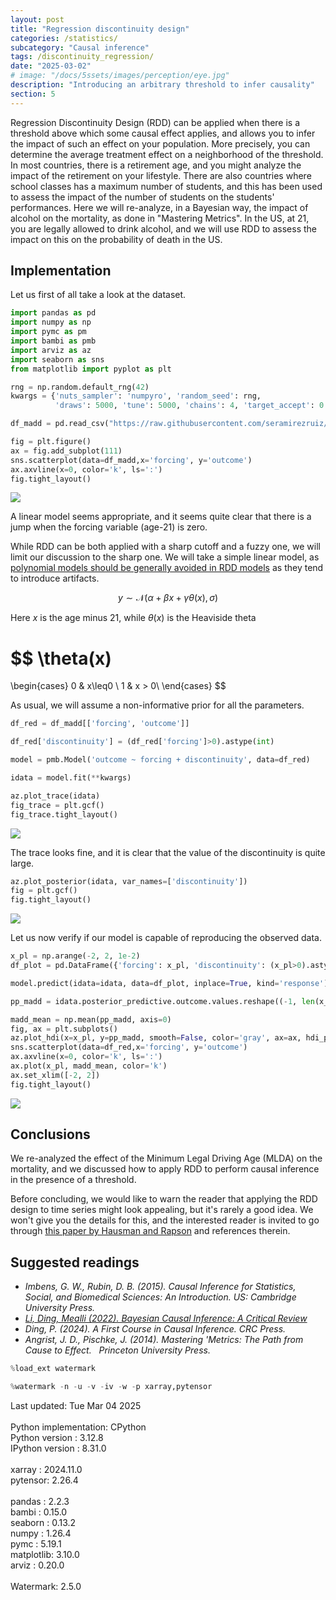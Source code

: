 ```yaml
---
layout: post
title: "Regression discontinuity design"
categories: /statistics/
subcategory: "Causal inference"
tags: /discontinuity_regression/
date: "2025-03-02"
# image: "/docs/5ssets/images/perception/eye.jpg"
description: "Introducing an arbitrary threshold to infer causality"
section: 5
---
```


Regression Discontinuity Design (RDD) can be applied when there is a threshold
above which some causal effect applies, and allows you to infer the impact of such an effect
on your population.
More precisely, you can determine the average treatment effect
on a neighborhood of the threshold.
In most countries, there is a retirement age, and you might analyze the impact of the
retirement on your lifestyle.
There are also countries where school classes has a maximum number of students,
and this has been used to assess the impact of the number of students on the students' performances.
Here we will re-analyze, in a Bayesian way, the impact of alcohol on the mortality, as done in "Mastering Metrics".
In the US, at 21, you are legally allowed to drink alcohol,
and we will use RDD to assess the impact on this on the probability of death in the US.

## Implementation

Let us first of all take a look at the dataset.

```python
import pandas as pd
import numpy as np
import pymc as pm
import bambi as pmb
import arviz as az
import seaborn as sns
from matplotlib import pyplot as plt

rng = np.random.default_rng(42)
kwargs = {'nuts_sampler': 'numpyro', 'random_seed': rng,
          'draws': 5000, 'tune': 5000, 'chains': 4, 'target_accept': 0.9}

df_madd = pd.read_csv("https://raw.githubusercontent.com/seramirezruiz/stats-ii-lab/master/Session%206/data/mlda.csv")

fig = plt.figure()
ax = fig.add_subplot(111)
sns.scatterplot(data=df_madd,x='forcing', y='outcome')
ax.axvline(x=0, color='k', ls=':')
fig.tight_layout()
```

![](/docs/assets/images/statistics/rdd/data.webp)

A linear model seems appropriate, and it seems quite clear that there is a jump when
the forcing variable (age-21) is zero.

While RDD can be both applied with a sharp cutoff and a fuzzy one, we will
limit our discussion to the sharp one.
We will take a simple linear model, as [polynomial models should be generally avoided in RDD models](https://stat.columbia.edu/~gelman/research/published/2018_gelman_jbes.pdf)
as they tend to introduce artifacts.

$$
y \sim \mathcal{N}( \alpha + \beta x + \gamma \theta(x), \sigma)
$$

Here $x$ is the age minus 21, while $\theta(x)$ is the Heaviside theta

$$
\theta(x)
=
\begin{cases}
0 & x\leq0 \\
1 & x > 0\\
\end{cases}
$$

As usual, we will assume a non-informative prior for all the parameters.

```python
df_red = df_madd[['forcing', 'outcome']]

df_red['discontinuity'] = (df_red['forcing']>0).astype(int)

model = pmb.Model('outcome ~ forcing + discontinuity', data=df_red)

idata = model.fit(**kwargs)

az.plot_trace(idata)
fig_trace = plt.gcf()
fig_trace.tight_layout()
```

![](/docs/assets/images/statistics/rdd/trace.webp)

The trace looks fine, and it is clear that the value of the discontinuity is quite large.

```python
az.plot_posterior(idata, var_names=['discontinuity'])
fig = plt.gcf()
fig.tight_layout()
```
![](/docs/assets/images/statistics/rdd/effect.webp)

Let us now verify if our model is capable of reproducing the observed data.

```python
x_pl = np.arange(-2, 2, 1e-2)
df_plot = pd.DataFrame({'forcing': x_pl, 'discontinuity': (x_pl>0).astype(int)})

model.predict(idata=idata, data=df_plot, inplace=True, kind='response')

pp_madd = idata.posterior_predictive.outcome.values.reshape((-1, len(x_pl)))

madd_mean = np.mean(pp_madd, axis=0)
fig, ax = plt.subplots()
az.plot_hdi(x=x_pl, y=pp_madd, smooth=False, color='gray', ax=ax, hdi_prob=0.94)
sns.scatterplot(data=df_red,x='forcing', y='outcome')
ax.axvline(x=0, color='k', ls=':')
ax.plot(x_pl, madd_mean, color='k')
ax.set_xlim([-2, 2])
fig.tight_layout()
```

![](/docs/assets/images/statistics/rdd/posterior_predictive.webp)

## Conclusions
We re-analyzed the effect of the Minimum Legal Driving Age (MLDA)
on the mortality, and we discussed how to apply RDD to perform causal inference
in the presence of a threshold.

Before concluding, we would like to warn the reader that applying the
RDD design to time series might look appealing, but it's rarely a good idea.
We won't give you the details for this, and the interested reader
is invited to go through [this paper by Hausman and Rapson](https://www.annualreviews.org/docserver/fulltext/resource/10/1/annurev-resource-121517-033306.pdf?expires=1743703371&id=id&accname=guest&checksum=EF04497E18FC61428E3DD48DC29B58DD)
and references therein.


## Suggested readings

- <cite>Imbens, G. W., Rubin, D. B. (2015). Causal Inference for Statistics, Social, and Biomedical Sciences: An Introduction. US: Cambridge University Press.<cite>
- <cite><a href='https://arxiv.org/pdf/2206.15460.pdf'>Li, Ding, Mealli (2022). Bayesian Causal Inference: A Critical Review</a></cite>
- <cite>Ding, P. (2024). A First Course in Causal Inference. CRC Press.</cite>
- <cite>Angrist, J. D., Pischke, J. (2014). Mastering 'Metrics: The Path from Cause to Effect.   Princeton University Press.</cite>

```python
%load_ext watermark
```


```python
%watermark -n -u -v -iv -w -p xarray,pytensor
```

<div class="code">
Last updated: Tue Mar 04 2025
<br>

<br>
Python implementation: CPython
<br>
Python version       : 3.12.8
<br>
IPython version      : 8.31.0
<br>

<br>
xarray  : 2024.11.0
<br>
pytensor: 2.26.4
<br>

<br>
pandas    : 2.2.3
<br>
bambi     : 0.15.0
<br>
seaborn   : 0.13.2
<br>
numpy     : 1.26.4
<br>
pymc      : 5.19.1
<br>
matplotlib: 3.10.0
<br>
arviz     : 0.20.0
<br>

<br>
Watermark: 2.5.0
<br>
</div>